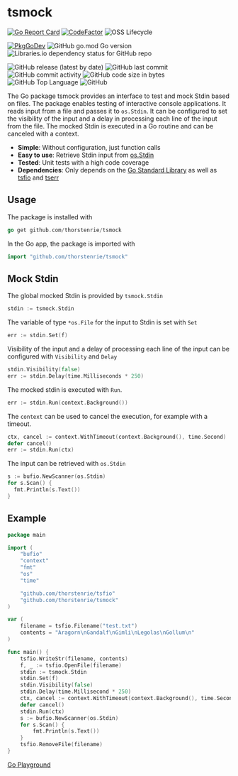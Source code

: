 # tsmock

[![Go Report Card](https://goreportcard.com/badge/github.com/thorstenrie/tsmock)](https://goreportcard.com/report/github.com/thorstenrie/tsmock)
[![CodeFactor](https://www.codefactor.io/repository/github/thorstenrie/tsmock/badge)](https://www.codefactor.io/repository/github/thorstenrie/tsmock)
![OSS Lifecycle](https://img.shields.io/osslifecycle/thorstenrie/tsmock)

[![PkgGoDev](https://pkg.go.dev/badge/mod/github.com/thorstenrie/tsmock)](https://pkg.go.dev/mod/github.com/thorstenrie/tsmock)
![GitHub go.mod Go version](https://img.shields.io/github/go-mod/go-version/thorstenrie/tsmock)
![Libraries.io dependency status for GitHub repo](https://img.shields.io/librariesio/github/thorstenrie/tsmock)

![GitHub release (latest by date)](https://img.shields.io/github/v/release/thorstenrie/tsmock)
![GitHub last commit](https://img.shields.io/github/last-commit/thorstenrie/tsmock)
![GitHub commit activity](https://img.shields.io/github/commit-activity/m/thorstenrie/tsmock)
![GitHub code size in bytes](https://img.shields.io/github/languages/code-size/thorstenrie/tsmock)
![GitHub Top Language](https://img.shields.io/github/languages/top/thorstenrie/tsmock)
![GitHub](https://img.shields.io/github/license/thorstenrie/tsmock)

The Go package tsmock provides an interface to test and mock Stdin based on files. The package enables testing of interactive console applications. It reads input from a file and
passes it to `os.Stdin`. It can be configured to set the visibility of the input and a delay in processing each line of the
input from the file. The mocked Stdin is executed in a Go routine and can be canceled with a context.

- **Simple**: Without configuration, just function calls
- **Easy to use**: Retrieve Stdin input from [os.Stdin](https://pkg.go.dev/os)
- **Tested**: Unit tests with a high code coverage
- **Dependencies**: Only depends on the [Go Standard Library](https://pkg.go.dev/std) as well as [tsfio](https://github.com/thorstenrie/tsfio) and [tserr](https://github.com/thorstenrie/tserr)

## Usage

The package is installed with 

````go
go get github.com/thorstenrie/tsmock
````

In the Go app, the package is imported with

````go
import "github.com/thorstenrie/tsmock"
````

## Mock Stdin

The global mocked Stdin is provided by `tsmock.Stdin`

```go
stdin := tsmock.Stdin
```

The variable of type `*os.File` for the input to Stdin is set with `Set`

```go
err := stdin.Set(f)
```

Visibility of the input and a delay of processing each line of the input can be configured with `Visibility` and `Delay`

```go
stdin.Visibility(false)
err := stdin.Delay(time.Milliseconds * 250)
```

The mocked stdin is executed with `Run`.

```go
err := stdin.Run(context.Background())
```

The `context` can be used to cancel the execution, for example with a timeout.

```go
ctx, cancel := context.WithTimeout(context.Background(), time.Second)
defer cancel()
err := stdin.Run(ctx)
```

The input can be retrieved with `os.Stdin`

```go
s := bufio.NewScanner(os.Stdin)
for s.Scan() {
  fmt.Println(s.Text())
}
```

## Example

```go
package main

import (
	"bufio"
	"context"
	"fmt"
	"os"
	"time"

	"github.com/thorstenrie/tsfio"
	"github.com/thorstenrie/tsmock"
)

var (
	filename = tsfio.Filename("test.txt")
	contents = "Aragorn\nGandalf\nGimli\nLegolas\nGollum\n"
)

func main() {
	tsfio.WriteStr(filename, contents)
	f, _ := tsfio.OpenFile(filename)
	stdin := tsmock.Stdin
	stdin.Set(f)
	stdin.Visibility(false)
	stdin.Delay(time.Millisecond * 250)
	ctx, cancel := context.WithTimeout(context.Background(), time.Second)
	defer cancel()
	stdin.Run(ctx)
	s := bufio.NewScanner(os.Stdin)
	for s.Scan() {
		fmt.Println(s.Text())
	}
	tsfio.RemoveFile(filename)
}
```
[Go Playground](https://go.dev/play/p/c83SOLA4cKc)

